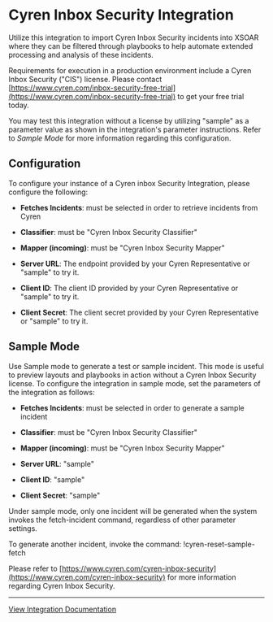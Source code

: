# Cyren Inbox Security Integration

Utilize this integration to import Cyren Inbox Security incidents into XSOAR where they can be filtered through playbooks to help automate extended processing and analysis of these incidents.

Requirements for execution in a production environment include a Cyren Inbox Security ("CIS") license. Please contact [https://www.cyren.com/inbox-security-free-trial](https://www.cyren.com/inbox-security-free-trial) to get your free trial today.

You may test this integration without a license by utilizing "sample" as a parameter value as shown in the integration's parameter instructions. Refer to *Sample Mode* for more information regarding this configuration.

## Configuration

To configure your instance of a Cyren inbox Security Integration, please configure the following:

* **Fetches Incidents**:  must be selected in order to retrieve incidents from Cyren
* **Classifier**:  must be "Cyren Inbox Security Classifier"
* **Mapper (incoming)**:  must be "Cyren Inbox Security Mapper"

* **Server URL**: The endpoint  provided by your Cyren Representative or "sample" to try it.
* **Client ID**: The client ID provided by your Cyren Representative or "sample" to try it.
* **Client Secret**: The client secret provided by your Cyren Representative or "sample" to try it.

## Sample Mode

Use Sample mode to generate a test or sample incident. This mode is useful to preview layouts and playbooks in action without a Cyren Inbox Security license. To configure the integration in sample mode, set the parameters of the integration as follows:  

* **Fetches Incidents**:  must be selected in order to generate a sample incident
* **Classifier**:  must be "Cyren Inbox Security Classifier"
* **Mapper (incoming)**:  must be "Cyren Inbox Security Mapper"

* **Server URL**: "sample"
* **Client ID**: "sample"
* **Client Secret**: "sample"

Under sample mode, only one incident will be generated when the system invokes the fetch-incident command, regardless of other parameter settings.

To generate another incident, invoke the command: !cyren-reset-sample-fetch

Please refer to [https://www.cyren.com/cyren-inbox-security](https://www.cyren.com/cyren-inbox-security) for more information regarding Cyren Inbox Security.

---
[View Integration Documentation](https://xsoar.pan.dev/docs/reference/integrations/cyren-inbox-security)